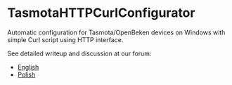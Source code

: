 # TasmotaHTTPCurlConfigurator
Automatic configuration for Tasmota/OpenBeken devices on Windows with simple Curl script using HTTP interface.

See detailed writeup and discussion at our forum: 
- [English](https://www.elektroda.com/rtvforum/viewtopic.php?t=3963037&highlight=)
- [Polish](https://www.elektroda.pl/rtvforum/viewtopic.php?t=3963037&highlight=)

